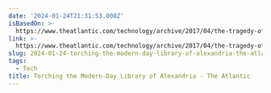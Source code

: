 ```yaml
---
date: '2024-01-24T21:31:53.000Z'
isBasedOn: >-
  https://www.theatlantic.com/technology/archive/2017/04/the-tragedy-of-google-books/523320/?trk=public_post_comment-text
link: >-
  https://www.theatlantic.com/technology/archive/2017/04/the-tragedy-of-google-books/523320/?trk=public_post_comment-text
slug: 2024-01-24-torching-the-modern-day-library-of-alexandria-the-atlantic
tags:
  - Tech
title: Torching the Modern-Day Library of Alexandria - The Atlantic
---
```


